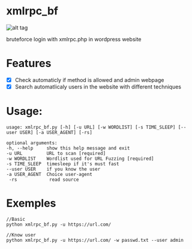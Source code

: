 # xmlrpc_bf

![alt tag](https://github.com/c0dejump/xmlrpc_bf/blob/master/static/exemple.jpg)

bruteforce login with xmlrpc.php in wordpress website

# Features
- [x] Check automaticly if method is allowed and admin webpage
- [x] Search automatlicaly users in the website with different techniques

# Usage:

>

    usage: xmlrpc_bf.py [-h] [-u URL] [-w WORDLIST] [-s TIME_SLEEP] [--user USER] [-a USER_AGENT] [-rs]

    optional arguments:
    -h, --help     show this help message and exit   
    -u URL         URL to scan [required]    
    -w WORDLIST    Wordlist used for URL Fuzzing [required]    
    -s TIME_SLEEP  timesleep if it's must fast   
    --user USER    if you know the user   
    -a USER_AGENT  Choice user-agent  
     -rs            read source   
>

# Exemples

>

    //Basic
    python xmlrpc_bf.py -u https://url.com/
    
    //Know user
    python xmlrpc_bf.py -u https://url.com/ -w passwd.txt --user admin
    
>
